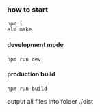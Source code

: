 ### how to start
```
npm i
elm make
```


#### development mode
`npm run dev`

#### production build
`npm run build`

output all files into folder ./dist
